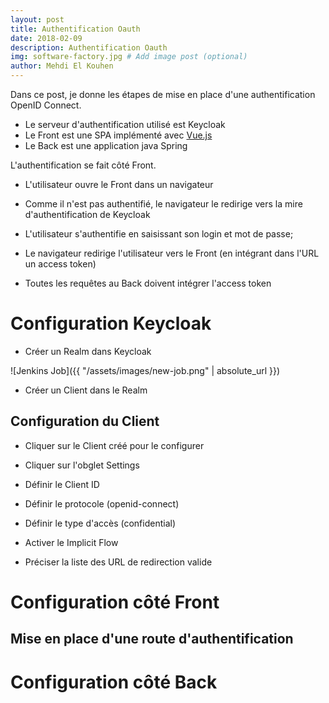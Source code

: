 ```yaml
---
layout: post
title: Authentification Oauth
date: 2018-02-09
description: Authentification Oauth
img: software-factory.jpg # Add image post (optional)
author: Mehdi El Kouhen
---
```


Dans ce post, je donne les étapes de mise en place d'une authentification OpenID Connect. 

* Le serveur d'authentification utilisé est Keycloak 
* Le Front est une SPA implémenté avec [Vue.js](https://vuejs.org/)
* Le Back est une application java Spring

L'authentification se fait côté Front.

* L'utilisateur ouvre le Front dans un navigateur

 * Comme il n'est pas authentifié, le navigateur le redirige vers la mire d'authentification de Keycloak
 * L'utilisateur s'authentifie en saisissant son login et mot de passe; 
 * Le navigateur redirige l'utilisateur vers le Front (en intégrant dans l'URL un access token)

* Toutes les requêtes au Back doivent intégrer l'access token

# Configuration Keycloak

* Créer un Realm dans Keycloak

![Jenkins Job]({{ "/assets/images/new-job.png" | absolute_url }})

* Créer un Client dans le Realm

## Configuration du Client

* Cliquer sur le Client créé pour le configurer

* Cliquer sur l'obglet Settings

* Définir le Client ID

* Définir le protocole (openid-connect)

* Définir le type d'accès (confidential)

* Activer le Implicit Flow 

* Préciser la liste des URL de redirection valide 

# Configuration côté Front

## Mise en place d'une route d'authentification

# Configuration côté Back